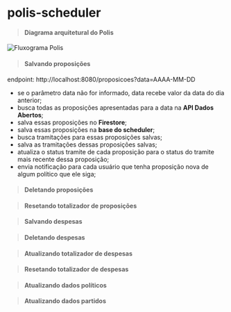 # polis-scheduler

> #### Diagrama arquitetural do Polis

![Fluxograma Polis](https://github.com/gladguys/polis-scheduler/blob/master/fluxograma_polis.png)

> #### Salvando proposições

endpoint: http://localhost:8080/proposicoes?data=AAAA-MM-DD
- se o parâmetro data não for informado, data recebe valor da data do dia anterior;
- busca todas as  proposições apresentadas para a data na **API Dados Abertos**;
- salva essas proposições no **Firestore**;
- salva essas proposições na **base do scheduler**;
- busca tramitações para essas proposições salvas;
- salva as tramitações dessas proposições salvas;
- atualiza o status tramite de cada proposição para o status do tramite mais recente dessa proposição;
- envia notificação para cada usuário que tenha proposição nova de algum político que ele siga;

> #### Deletando proposições

> #### Resetando totalizador de proposições

> #### Salvando despesas

> #### Deletando despesas

> #### Atualizando totalizador de despesas

> #### Resetando totalizador de despesas

> ####  Atualizando dados políticos

> #### Atualizando dados partidos

> #### 
